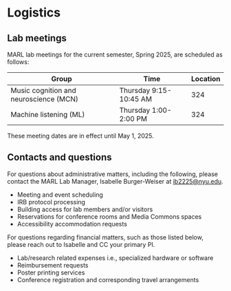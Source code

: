 # Logistics

## Lab meetings

MARL lab meetings for the current semester, Spring 2025, are scheduled as follows:

| Group | Time | Location |
|-------|------|----------|
| Music cognition and neuroscience (MCN) | Thursday 9:15-10:45 AM | 324 |
| Machine listening (ML) | Thursday 1:00-2:00 PM | 324 |

These meeting dates are in effect until May 1, 2025.


## Contacts and questions

For questions about administrative matters, including the following, please contact the MARL Lab Manager, Isabelle Burger-Weiser at ib2225@nyu.edu. 

- Meeting and event scheduling
- IRB protocol processing
- Building access for lab members and/or visitors
- Reservations for conference rooms and Media Commons spaces
- Accessibility accommodation requests


For questions regarding financial matters, such as those listed below, please reach out to Isabelle and CC your primary PI. 

- Lab/research related expenses i.e., specialized hardware or software
- Reimbursement requests
- Poster printing services
- Conference registration and corresponding travel arrangements
